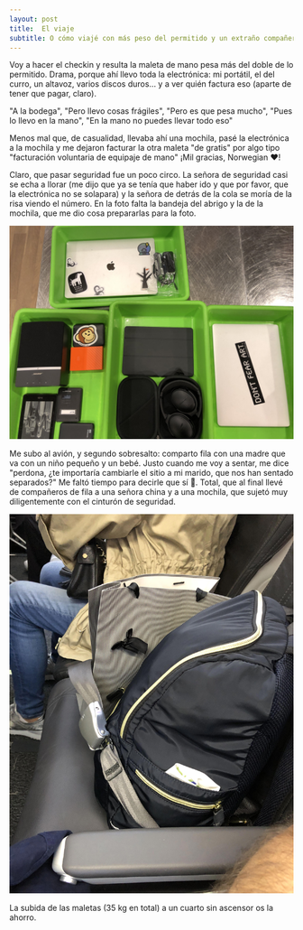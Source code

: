 ```yaml
---
layout: post
title:  El viaje
subtitle: O cómo viajé con más peso del permitido y un extraño compañero de asiento.
---
```

Voy a hacer el checkin y resulta la maleta de mano pesa más del doble de lo permitido. Drama, porque ahí llevo toda la electrónica: mi portátil, el del curro, un altavoz, varios discos duros... y a ver quién factura eso (aparte de tener que pagar, claro). 

"A la bodega", "Pero llevo cosas frágiles", "Pero es que pesa mucho", "Pues lo llevo en la mano", "En la mano no puedes llevar todo eso"

Menos mal que, de casualidad, llevaba ahí una mochila, pasé la electrónica a la mochila y me dejaron facturar la otra maleta "de gratis" por algo tipo "facturación voluntaria de equipaje de mano" ¡Mil gracias, Norwegian ❤️!

Claro, que pasar seguridad fue un poco circo. La señora de seguridad casi se echa a llorar (me dijo que ya se tenía que haber ido y que por favor, que la electrónica no se solapara) y la señora de detrás de la cola se moría de la risa viendo el número. En la foto falta la bandeja del abrigo y la de la mochila, que me dio cosa prepararlas para la foto.

![seguridad](/img/0002.jpg)

Me subo al avión, y segundo sobresalto: comparto fila con una madre que va con un niño pequeño y un bebé. Justo cuando me voy a sentar, me dice "perdona, ¿te importaría cambiarle el sitio a mi marido, que nos han sentado separados?" Me faltó tiempo para decirle que sí 😬. Total, que al final llevé de compañeros de fila a una señora china y a una mochila, que sujetó muy diligentemente con el cinturón de seguridad.

![mochila viajera](/img/0003.jpg)

La subida de las maletas (35 kg en total) a un cuarto sin ascensor os la ahorro.